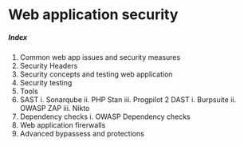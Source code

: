# Web application security
##### Index
1. Common web app issues and security measures
2. Security Headers
3. Security concepts and testing web application
4. Security testing
5. Tools
  1. SAST
  i. Sonarqube
  ii. PHP Stan
  iii. Progpilot
  2 DAST
  i. Burpsuite
  ii. OWASP ZAP
  iii. Nikto
  3. Dependency checks
  i. OWASP Dependency checks
6. Web application firerwalls
7. Advanced bypassess and protections
